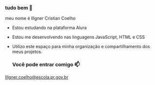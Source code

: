 ### tudo bem 🧈

meu nome é Illgner Cristian Coelho

- Estou estudando na plataforma Alura
- Estou me desenvolvendo nas linguagens JavaScript, HTML e CSS
- Utilizo este espaço para minha organização e compartilhamento dos meus projetos.

  ### Você pode entrar comigo 📫
Illgner.coelho@escola.pr.gov.br  
